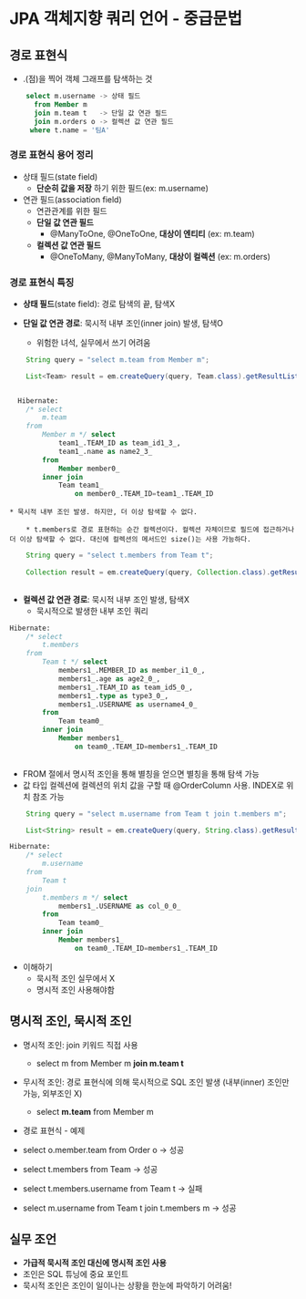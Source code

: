 # JPA 객체지향 쿼리 언어 - 중급문법

## 경로 표현식

* .(점)을 찍어 객체 그래프를 탐색하는 것

``` sql
    select m.username -> 상태 필드
      from Member m
      join m.team t   -> 단일 값 연관 필드
      join m.orders o -> 컬렉션 값 연관 필드
     where t.name = '팀A'
```

### 경로 표현식 용어 정리

* 상태 필드(state field)
  * **단순히 값을 저장** 하기 위한 필드(ex: m.username)
* 연관 필드(association field)
  * 연관관계를 위한 필드
  * **단일 값 연관 필드**
    * @ManyToOne, @OneToOne, **대상이 엔티티** (ex: m.team)
  * **컬렉션 값 연관 필드**
    * @OneToMany, @ManyToMany, **대상이 컬렉션** (ex: m.orders)

### 경로 표현식 특징

* **상태 필드**(state field): 경로 탐색의 끝, 탐색X
* **단일 값 연관 경로**: 묵시적 내부 조인(inner join) 발생, 탐색O
  
  * 위험한 녀석, 실무에서 쓰기 어려움 

``` java
    String query = "select m.team from Member m";

    List<Team> result = em.createQuery(query, Team.class).getResultList();
```   

``` sql

  Hibernate: 
    /* select
        m.team 
    from
        Member m */ select
            team1_.TEAM_ID as team_id1_3_,
            team1_.name as name2_3_ 
        from
            Member member0_ 
        inner join
            Team team1_ 
                on member0_.TEAM_ID=team1_.TEAM_ID

``` 

    * 묵시적 내부 조인 발생. 하지만, 더 이상 탐색할 수 없다.

        * t.members로 경로 표현하는 순간 컬렉션이다. 컬렉션 자체이므로 필드에 접근하거나 더 이상 탐색할 수 없다. 대신에 컬렉션의 메서드인 size()는 사용 가능하다.


``` java
    String query = "select t.members from Team t";
            
    Collection result = em.createQuery(query, Collection.class).getResultList();
    
```

* **컬렉션 값 연관 경로**: 묵시적 내부 조인 발생, 탐색X
  * 묵시적으로 발생한 내부 조인 쿼리

``` sql
Hibernate: 
    /* select
        t.members 
    from
        Team t */ select
            members1_.MEMBER_ID as member_i1_0_,
            members1_.age as age2_0_,
            members1_.TEAM_ID as team_id5_0_,
            members1_.type as type3_0_,
            members1_.USERNAME as username4_0_ 
        from
            Team team0_ 
        inner join
            Member members1_ 
                on team0_.TEAM_ID=members1_.TEAM_ID   
                        
```


* FROM 절에서 명시적 조인을 통해 별칭을 얻으면 별칭을 통해 탐색 가능
* 값 타입 컬렉션에 컬렉션의 위치 값을 구할 때 @OrderColumn 사용. INDEX로 위치 참조 가능

``` java
    String query = "select m.username from Team t join t.members m";

    List<String> result = em.createQuery(query, String.class).getResultList();
```

``` sql
Hibernate: 
    /* select
        m.username 
    from
        Team t 
    join
        t.members m */ select
            members1_.USERNAME as col_0_0_ 
        from
            Team team0_ 
        inner join
            Member members1_ 
                on team0_.TEAM_ID=members1_.TEAM_ID
```

* 이해하기
  * 묵시적 조인 실무에서 X
  * 명시적 조인 사용해야함 

## 명시적 조인, 묵시적 조인

* 명시적 조인: join 키워드 직접 사용
  * select m from Member m **join m.team t**


* 무시적 조인: 경로 표현식에 의해 묵시적으로 SQL 조인 발생  (내부(inner) 조인만 가능, 외부조인 X)
  * select **m.team** from Member m 

* 경로 표현식 - 예제
* select o.member.team from Order o -> 성공
* select t.members from Team -> 성공
* select t.members.username from Team t -> 실패
* select m.username from Team t join t.members m -> 성공

## 실무 조언

* **가급적 묵시적 조인 대신에 명시적 조인 사용**
* 조인은 SQL 튜닝에 중요 포인트
* 묵시적 조인은 조인이 일이나는 상황을 한눈에 파악하기 어려움!